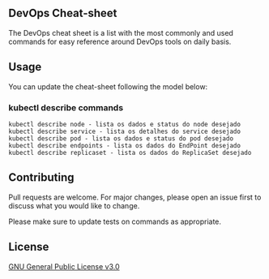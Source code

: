 ## DevOps Cheat-sheet
The DevOps cheat sheet is a list with the most commonly and used commands for easy reference around DevOps tools on daily basis.

## Usage
You can update the cheat-sheet following the model below:

### kubectl describe commands
```
kubectl describe node - lista os dados e status do node desejado
kubectl describe service - lista os detalhes do service desejado
kubectl describe pod - lista os dados e status do pod desejado
kubectl describe endpoints - lista os dados do EndPoint desejado
kubectl describe replicaset - lista os dados do ReplicaSet desejado
```

## Contributing
Pull requests are welcome. For major changes, please open an issue first to discuss what you would like to change.

Please make sure to update tests on commands as appropriate.

## License
[GNU General Public License v3.0](https://github.com/amaurybsouza/devops-cheatsheet/blob/main/LICENSE)
